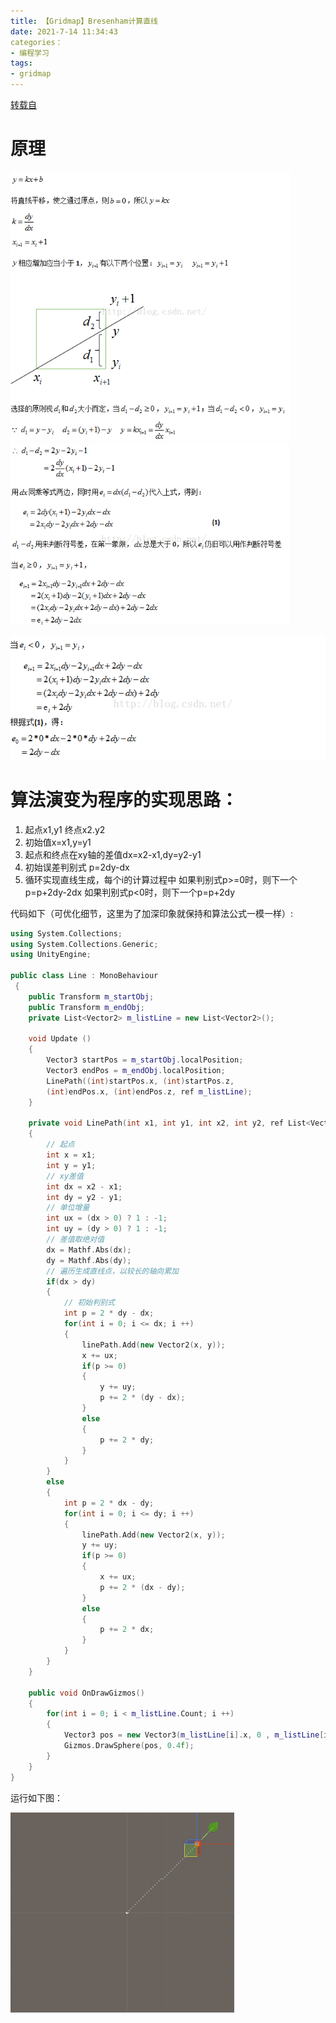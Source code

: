 ```yaml
---
title: 【Gridmap】Bresenham计算直线
date: 2021-7-14 11:34:43
categories：
- 编程学习
tags:
- gridmap
---
```


[转载自](http://www.idivecat.com/archives/652)

# 原理

<img src="【Gridmap】Bresenham/直线.png" alt="Bresenham快速画直线算法 - 第1张  | 潜水的小懒猫" style="zoom:80%;" />

<img src="【Gridmap】Bresenham/直线2.png" alt="Bresenham快速画直线算法 - 第2张  | 潜水的小懒猫" style="zoom:80%;" />

![Bresenham快速画直线算法 - 第3张  | 潜水的小懒猫](【Gridmap】Bresenham/line3.png)

# 算法演变为程序的实现思路：

1. 起点x1,y1 终点x2.y2
2. 初始值x=x1,y=y1
3. 起点和终点在xy轴的差值dx=x2-x1,dy=y2-y1
4. 初始误差判别式 p=2dy-dx
5. 循环实现直线生成，每个i的计算过程中
   如果判别式p>=0时，则下一个p=p+2dy-2dx
   如果判别式p<0时，则下一个p=p+2dy

代码如下（可优化细节，这里为了加深印象就保持和算法公式一模一样）:

```C++
using System.Collections;
using System.Collections.Generic;
using UnityEngine;

public class Line : MonoBehaviour
 {
    public Transform m_startObj;
    public Transform m_endObj;
    private List<Vector2> m_listLine = new List<Vector2>();

    void Update ()
    {
        Vector3 startPos = m_startObj.localPosition;
        Vector3 endPos = m_endObj.localPosition;
        LinePath((int)startPos.x, (int)startPos.z,
        (int)endPos.x, (int)endPos.z, ref m_listLine);
    }

    private void LinePath(int x1, int y1, int x2, int y2, ref List<Vector2> linePath)
    {
        // 起点
        int x = x1;
        int y = y1;
        // xy差值
        int dx = x2 - x1;      
        int dy = y2 - y1;
        // 单位增量
        int ux = (dx > 0) ? 1 : -1;
        int uy = (dy > 0) ? 1 : -1;
        // 差值取绝对值
        dx = Mathf.Abs(dx);
        dy = Mathf.Abs(dy);
        // 遍历生成直线点，以较长的轴向累加
        if(dx > dy)
        {
            // 初始判别式
            int p = 2 * dy - dx;
            for(int i = 0; i <= dx; i ++)
            {
                linePath.Add(new Vector2(x, y));
                x += ux;
                if(p >= 0)
                {
                    y += uy;
                    p += 2 * (dy - dx);
                }
                else
                {
                    p += 2 * dy;
                }
            }
        }
        else
        {
            int p = 2 * dx - dy;
            for(int i = 0; i <= dy; i ++)
            {
                linePath.Add(new Vector2(x, y));
                y += uy;
                if(p >= 0)
                {
                    x += ux;
                    p += 2 * (dx - dy);
                }
                else
                {
                    p += 2 * dx;
                }
            }
        }
    }

    public void OnDrawGizmos()
    {
        for(int i = 0; i < m_listLine.Count; i ++)
        {
            Vector3 pos = new Vector3(m_listLine[i].x, 0 , m_listLine[i].y);
            Gizmos.DrawSphere(pos, 0.4f);
        }
    }
}
```



运行如下图：

![Bresenham快速画直线算法 - 第4张  | 潜水的小懒猫](【Gridmap】Bresenham/画直线.画直线.gif)